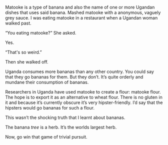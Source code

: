 Matooke is a type of banana and also the name of one or more Ugandan dishes that uses said banana. Mashed matooke with a anonymous, vaguely grey sauce. I was eating matooke in a restaurant when a Ugandan woman walked past.

“You eating matooke?” She asked. 

Yes. 

“That's so weird.”

Then she walked off.

Uganda consumes more bananas than any other country. You could say that they go bananas for them. But they don’t. It’s quite orderly and mundane their consumption of bananas.

Researchers in Uganda have used matooke to create a flour: matooke flour. The hope is to export it as an alternative to wheat flour. There is no gluten in it and because it’s currently obscure it’s very hipster-friendly. I’d say that the hipsters would go bananas for such a flour.

This wasn’t the shocking truth that I learnt about bananas.

The banana *tree* is a herb. It’s the worlds largest herb.

Now, go win that game of trivial pursuit.
